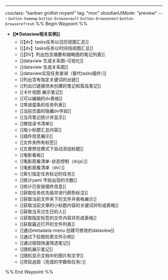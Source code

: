 ---
cssclass: "kanban gridlist noyaml"
tag: "moc"
obsidianUIMode: "preview"
--- `button-homewp`  `button-browsevault`  `button-browsenext` `button-browserefresh` 
%% Begin Waypoint %%
- **[[◾ Dataview相关实例]]**
	- [[【dv】tasks任务以日历视图汇总]]
	- [[【dv】tasks任务以时间线视图汇总]]
	- [[【DV】列出包含摘要和缩略图的笔记列表]]
	- [[dataview 生成关系图-可视化]]
	- [[dataview 生成关系图]]
	- [[dataview实现任务查询（替代tasks插件）]]
	- [[列出含有指定关键词的出链]]
	- [[列出已链接但未创建的笔记和孤岛笔记]]
	- [[卡片视图 展示笔记]]
	- [[可以编辑的dv表格]]
	- [[带进度条的任务列表]]
	- [[当前页面的隐藏dv字段]]
	- [[当月笔记统计并显示]]
	- [[微信读书清单]]
	- [[按小标题汇总内容]]
	- [[插件信息展示]]
	- [[文件夹所有标签]]
	- [[文章预览模式下自动添加标题]]
	- [[电影看板]]
	- [[电影观看清单-状态控制（dvjs）]]
	- [[电影观看清单（dv）]]
	- [[索引指定任务标记的任务]]
	- [[统计yaml 字段出现的次数]]
	- [[统计已安装插件信息]]
	- [[获取任务优先级并进行颜色标注]]
	- [[获取当前文件夹下的文件并表格展示]]
	- [[获取当前文章的小标题内容的关键词并形成表格]]
	- [[获取当天过生日的人]]
	- [[获取指定标签的文件内容并形成表格]]
	- [[获取最近打开的文件列表]]
	- [[通过metadata-menu 创建可修改的dataview]]
	- [[通过下拉框检索文件示例]]
	- [[通过按钮快速筛选笔记]]
	- [[随机展示笔记]]
	- [[随机显示文档中的图片和文字]]
	- [[项目追踪（完成的字数和任务）]]

%% End Waypoint %%